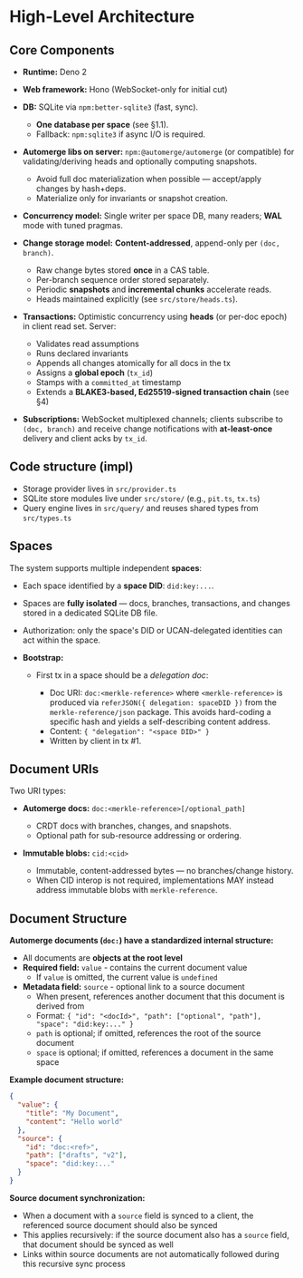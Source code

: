 # High-Level Architecture

## Core Components

- **Runtime:** Deno 2
- **Web framework:** Hono (WebSocket-only for initial cut)
- **DB:** SQLite via `npm:better-sqlite3` (fast, sync).

  - **One database per space** (see §1.1).
  - Fallback: `npm:sqlite3` if async I/O is required.
- **Automerge libs on server:** `npm:@automerge/automerge` (or compatible) for
  validating/deriving heads and optionally computing snapshots.

  - Avoid full doc materialization when possible — accept/apply changes by
    hash+deps.
  - Materialize only for invariants or snapshot creation.
- **Concurrency model:** Single writer per space DB, many readers; **WAL** mode
  with tuned pragmas.
- **Change storage model:** **Content-addressed**, append-only per
  `(doc, branch)`.

  - Raw change bytes stored **once** in a CAS table.
  - Per-branch sequence order stored separately.
  - Periodic **snapshots** and **incremental chunks** accelerate reads.
  - Heads maintained explicitly (see `src/store/heads.ts`).
- **Transactions:** Optimistic concurrency using **heads** (or per-doc epoch) in
  client read set. Server:

  - Validates read assumptions
  - Runs declared invariants
  - Appends all changes atomically for all docs in the tx
  - Assigns a **global epoch** (`tx_id`)
  - Stamps with a `committed_at` timestamp
  - Extends a **BLAKE3-based, Ed25519-signed transaction chain** (see §4)
- **Subscriptions:** WebSocket multiplexed channels; clients subscribe to
  `(doc, branch)` and receive change notifications with **at-least-once**
  delivery and client acks by `tx_id`.

## Code structure (impl)

- Storage provider lives in `src/provider.ts`
- SQLite store modules live under `src/store/` (e.g., `pit.ts`, `tx.ts`)
- Query engine lives in `src/query/` and reuses shared types from `src/types.ts`

## Spaces

The system supports multiple independent **spaces**:

- Each space identified by a **space DID**: `did:key:...`.
- Spaces are **fully isolated** — docs, branches, transactions, and changes
  stored in a dedicated SQLite DB file.
- Authorization: only the space's DID or UCAN-delegated identities can act
  within the space.
- **Bootstrap:**

  - First tx in a space should be a _delegation doc_:

    - Doc URI: `doc:<merkle-reference>` where `<merkle-reference>` is produced
      via `referJSON({ delegation: spaceDID })` from the `merkle-reference/json`
      package. This avoids hard-coding a specific hash and yields a
      self-describing content address.
    - Content: `{ "delegation": "<space DID>" }`
    - Written by client in tx #1.

## Document URIs

Two URI types:

- **Automerge docs:** `doc:<merkle-reference>[/optional_path]`

  - CRDT docs with branches, changes, and snapshots.
  - Optional path for sub-resource addressing or ordering.
- **Immutable blobs:** `cid:<cid>`

  - Immutable, content-addressed bytes — no branches/change history.
  - When CID interop is not required, implementations MAY instead address
    immutable blobs with `merkle-reference`.

## Document Structure

**Automerge documents (`doc:`) have a standardized internal structure:**

- All documents are **objects at the root level**
- **Required field:** `value` - contains the current document value
  - If `value` is omitted, the current value is `undefined`
- **Metadata field:** `source` - optional link to a source document
  - When present, references another document that this document is derived from
  - Format:
    `{ "id": "<docId>", "path": ["optional", "path"], "space": "did:key:..." }`
  - `path` is optional; if omitted, references the root of the source document
  - `space` is optional; if omitted, references a document in the same space

**Example document structure:**

```json
{
  "value": {
    "title": "My Document",
    "content": "Hello world"
  },
  "source": {
    "id": "doc:<ref>",
    "path": ["drafts", "v2"],
    "space": "did:key:..."
  }
}
```

**Source document synchronization:**

- When a document with a `source` field is synced to a client, the referenced
  source document should also be synced
- This applies recursively: if the source document also has a `source` field,
  that document should be synced as well
- Links within source documents are not automatically followed during this
  recursive sync process
